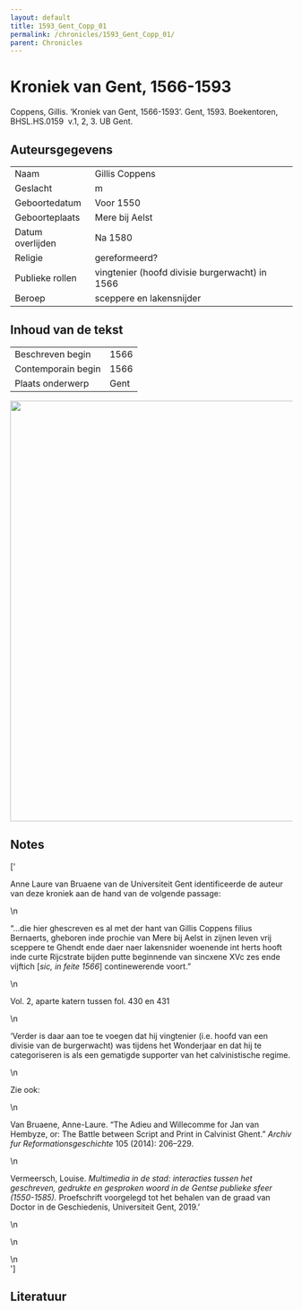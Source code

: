 ```yaml
---
layout: default
title: 1593_Gent_Copp_01
permalink: /chronicles/1593_Gent_Copp_01/
parent: Chronicles
--- 
```



# Kroniek van Gent, 1566-1593 

Coppens, Gillis. ‘Kroniek van Gent, 1566-1593’. Gent, 1593. Boekentoren, BHSL.HS.0159  v.1, 2, 3. UB Gent. 

## Auteursgegevens 

| | | 
| --------------- | --------------- | 
| Naam | Gillis Coppens | 
| Geslacht | m | 
 | Geboortedatum | Voor 1550 | 
| Geboorteplaats | Mere bij Aelst | 
| Datum overlijden | Na 1580 | 
| Religie | gereformeerd? | 
| Publieke rollen | vingtenier (hoofd divisie burgerwacht) in 1566 | 
| Beroep | sceppere en lakensnijder | 

## Inhoud van de tekst 

| | | 
| --------------- | --------------- | 
| Beschreven begin | 1566 | 
| Contemporain begin | 1566 | 
| Plaats onderwerp | Gent | 

[<img src="..\..\barplots_chronicles\1593_Gent_Copp_01.jpg" width="750"/>](..\..\barplots_chronicles\1593_Gent_Copp_01.jpg) 

## Notes 

['<div data-schema-version="8"><p>Anne Laure van Bruaene van de Universiteit Gent identificeerde de auteur van deze kroniek aan de hand van de volgende passage: &nbsp;</p>\n<p>“…die hier ghescreven es al met der hant van Gillis Coppens filius Bernaerts, gheboren inde prochie van Mere bij Aelst in zijnen leven vrij sceppere te Ghendt ende daer naer lakensnider woenende int herts hooft inde curte Rijcstrate bijden putte beginnende van sincxene XVc zes ende vijftich [<em>sic, in feite 1566</em>] continewerende voort.”</p>\n<p>Vol. 2, aparte katern tussen fol. 430 en 431</p>\n<p>‘Verder is daar aan toe te voegen dat hij vingtenier (i.e. hoofd van een divisie van de burgerwacht) was tijdens het Wonderjaar en dat hij te categoriseren is als een gematigde supporter van het calvinistische regime.</p>\n<p>Zie ook:</p>\n<p>Van Bruaene, Anne-Laure. “The Adieu and Willecomme for Jan van Hembyze, or: The Battle between Script and Print in Calvinist Ghent.”&nbsp;<em>Archiv fur Reformationsgeschichte</em>&nbsp;105 (2014): 206–229.</p>\n<p>Vermeersch, Louise.&nbsp;<em>Multimedia in de stad: interacties tussen het geschreven, gedrukte en gesproken woord in de Gentse publieke sfeer (1550-1585).&nbsp;</em>Proefschrift voorgelegd tot het behalen van de graad van Doctor in de Geschiedenis, Universiteit Gent, 2019.’</p>\n<p></p>\n<p></p>\n</div>'] 

## Literatuur 

